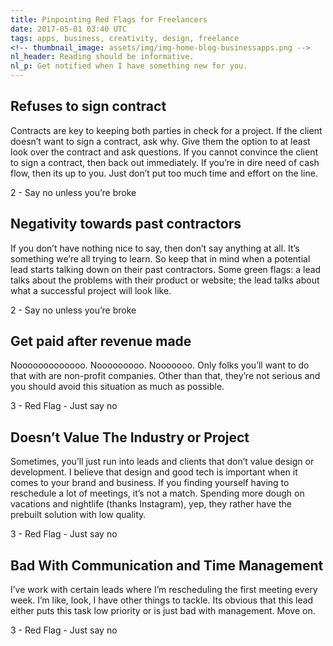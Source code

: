 ```yaml
---
title: Pinpointing Red Flags for Freelancers
date: 2017-05-01 03:40 UTC
tags: apps, business, creativity, design, freelance
<!-- thumbnail_image: assets/img/img-home-blog-businessapps.png -->
nl_header: Reading should be informative.
nl_p: Get notified when I have something new for you.
---
```


## Refuses to sign contract
Contracts are key to keeping both parties in check for a project. If the client doesn’t want to sign a contract, ask why. Give them the option to at least look over the contract and ask questions. If you cannot convince the client to sign a contract, then back out immediately. If you’re in dire need of cash flow, then its up to you. Just don’t put too much time and effort on the line.

2 - Say no unless you’re broke


## Negativity towards past contractors
If you don’t have nothing nice to say, then don’t say anything at all. It’s something we’re all trying to learn. So keep that in mind when a potential lead starts talking down on their past contractors.  Some green flags: a lead talks about the problems with their product or website; the lead talks about what a successful project will look like.

2 - Say no unless you’re broke


## Get paid after revenue made
Nooooooooooooo. Nooooooooo. Nooooooo. Only folks you’ll want to do that with are non-profit companies. Other than that, they’re not serious and you should avoid this situation as much as possible.

3 - Red Flag - Just say no


## Doesn’t Value The Industry or Project
Sometimes, you’ll just run into leads and clients that don’t value design or development. I believe that design and good tech is important when it comes to your brand and business. If you finding yourself having to reschedule a lot of meetings, it’s not a match. Spending more dough on vacations and nightlife (thanks Instagram), yep, they rather have the prebuilt solution with low quality.

3 - Red Flag - Just say no


## Bad With Communication and Time Management
I’ve work with certain leads where I’m rescheduling the first meeting every week. I’m like, look, I have other things to tackle. Its obvious that this lead either puts this task low priority or is just bad with management. Move on.

3 - Red Flag - Just say no